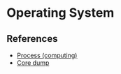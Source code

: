 # Operating System

## References

* [Process (computing)](https://en.wikipedia.org/wiki/Process_(computing))
* [Core dump](https://en.wikipedia.org/wiki/Core_dump)

